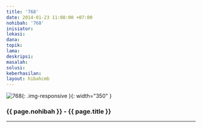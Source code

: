 ```yaml
---
title: '768'
date: 2014-01-23 11:08:00 +07:00
nohibah: '768'
inisiator:
lokasi:
dana:
topik:
lama:
deskripsi:
masalah:
solusi:
keberhasilan:
layout: hibahcmb
---
```


![768](/static/img/hibahcmb/768.png){: .img-responsive }{: width="350" }

### {{ page.nohibah }} - {{ page.title }}

---
